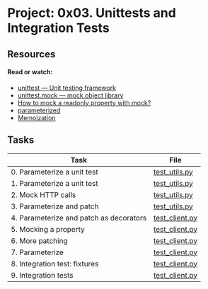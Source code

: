 # Project: 0x03. Unittests and Integration Tests

## Resources

#### Read or watch:

* [unittest — Unit testing framework](https://intranet.alxswe.com/rltoken/a_AEObGK8jeqPtTPmm-gIA)
* [unittest.mock — mock object library](https://intranet.alxswe.com/rltoken/PKetnACd7FfRiU8_kpe5EA)
* [How to mock a readonly property with mock?](https://intranet.alxswe.com/rltoken/2ueVPK1kWZuz525FvZ1v2Q)
* [parameterized](https://intranet.alxswe.com/rltoken/mI7qc3Y42aZ7GTlLXDxgEg)
* [Memoization](https://intranet.alxswe.com/rltoken/x83Hdr54q4Vax5xQ2Z3HSA)
## Tasks

| Task                                    | File                               |
|-----------------------------------------|------------------------------------|
| 0. Parameterize a unit test             | [test_utils.py](./test_utils.py)   |
| 1. Parameterize a unit test             | [test_utils.py](./test_utils.py)   |
| 2. Mock HTTP calls                      | [test_utils.py](./test_utils.py)   |
| 3. Parameterize and patch               | [test_utils.py](./test_utils.py)   |
| 4. Parameterize and patch as decorators | [test_client.py](./test_client.py) |
| 5. Mocking a property                   | [test_client.py](./test_client.py) |
| 6. More patching                        | [test_client.py](./test_client.py) |
| 7. Parameterize                         | [test_client.py](./test_client.py) |
| 8. Integration test: fixtures           | [test_client.py](./test_client.py) |
| 9. Integration tests                    | [test_client.py](./test_client.py) |

